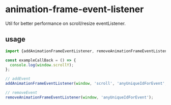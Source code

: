 # animation-frame-event-listener

Util for better performance on scroll/resize eventListener.

## usage

```js
import {addAnimationFrameEventListener, removeAnimationFrameEventListener} from 'animation-frame-event-listener';

const exampleCallBack = () => {
  console.log(window.scrollY);
};

// addEvent
addAnimationFrameEventListener(window, 'scroll', 'anyUniqueIdForEvent', exampleCallBack);

// removeEvent
removeAnimationFrameEventListener(window, 'anyUniqueIdForEvent');
```